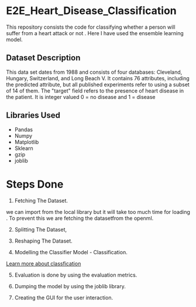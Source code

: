 # E2E_Heart_Disease_Classification
This repository consists the code for classifying whether a person will suffer from a heart attack or not . Here I have used the ensemble learning model.

## Dataset Description
This data set dates from 1988 and consists of four databases: Cleveland, Hungary, Switzerland, and Long Beach V. It contains 76 attributes, including the predicted attribute, but all published experiments refer to using a subset of 14 of them. The "target" field refers to the presence of heart disease in the patient. It is integer valued 0 = no disease and 1 = disease

## Libraries Used

* Pandas
* Numpy
* Matplotlib
* Sklearn
* gzip
* joblib


# Steps Done

1. Fetching The Dataset.

we can import from the local library but it will take too much time for loading . To prevent this we are fetching the datasetfrom the openml.

2. Splitting The Dataset,

3. Reshaping The Dataset.

4. Modelling the Classifier Model - Classification.

[Learn more about classfication](https://www.javatpoint.com/classification-algorithm-in-machine-learning)

5. Evaluation is done by using the evaluation metrics.

6. Dumping the model by using the joblib library.

7. Creating the GUI for the user interaction.



